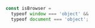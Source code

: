 ```javascript
const isBrowser =
  typeof window === 'object' &&
  typeof document === 'object';
```
